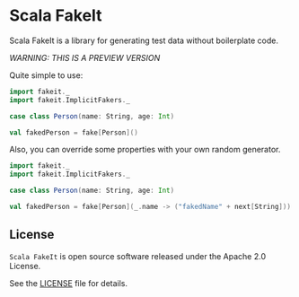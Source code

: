 # Scala FakeIt
Scala FakeIt is a library for generating test data without boilerplate code.

_WARNING: THIS IS A PREVIEW VERSION_

Quite simple to use:

```scala
import fakeit._
import fakeit.ImplicitFakers._

case class Person(name: String, age: Int)

val fakedPerson = fake[Person]()
```

Also, you can override some properties with your own random generator.
```scala
import fakeit._
import fakeit.ImplicitFakers._

case class Person(name: String, age: Int)

val fakedPerson = fake[Person](_.name -> ("fakedName" + next[String]))
```

## License

`Scala FakeIt` is open source software released under the Apache 2.0 License.

See the [LICENSE](https://github.com/gustavoamigo/scalafakeit/blob/master/LICENSE) file for details.

